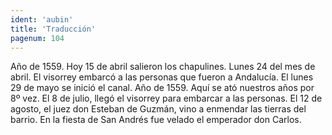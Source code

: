 ```yaml
---
ident: 'aubin'
title: 'Traducción'
pagenum: 104
---
```

Año de 1559.
Hoy 15 de abril salieron los chapulines.
Lunes 24 del mes de abril. El visorrey embarcó a las personas que fueron a Andalucía.
El lunes 29 de mayo se inició el canal.
Año de 1559.
Aquí se ató nuestros años por 8º vez.
El 8 de julio, llegó el visorrey para embarcar a las personas.
El 12 de agosto, el juez don Esteban de Guzmán, vino a enmendar las tierras del barrio.
En la fiesta de San Andrés fue velado el emperador don Carlos.
